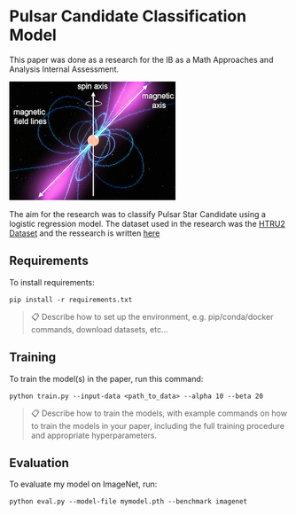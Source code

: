 # Pulsar Candidate Classification Model

This paper was done as a research for the IB as a Math Approaches and Analysis Internal Assessment. 

![Pulsar Star Diagram](https://github.com/Cody-Le/PulsarPrediction/blob/main/ns_pulsar_diagram.png?raw=true)

The aim for the research was to classify Pulsar Star Candidate using a logistic regression model. The dataset used in the research was the [HTRU2 Dataset](https://archive.ics.uci.edu/ml/datasets/HTRU2) and the ressearch is written [here](https://github.com/Cody-Le/PulsarPrediction/blob/main/Math%20IApdf.pdf)


## Requirements

To install requirements:

```setup
pip install -r requirements.txt
```

>📋  Describe how to set up the environment, e.g. pip/conda/docker commands, download datasets, etc...

## Training

To train the model(s) in the paper, run this command:

```train
python train.py --input-data <path_to_data> --alpha 10 --beta 20
```

>📋  Describe how to train the models, with example commands on how to train the models in your paper, including the full training procedure and appropriate hyperparameters.

## Evaluation

To evaluate my model on ImageNet, run:

```eval
python eval.py --model-file mymodel.pth --benchmark imagenet
